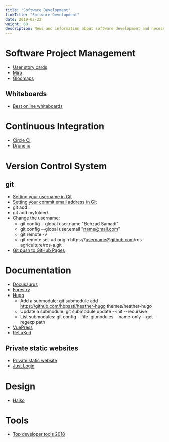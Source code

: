 ```yaml
---
title: "Software Development"
linkTitle: "Software Development"
date: 2019-02-22
weight: 60
description: News and information about software development and necessary tools
---
```


# Software Project Management

* [User story cards](https://www.agilebusiness.org/page/ProjectFramework_15_RequirementsandUserStories)
* [Miro](https://miro.com/)
* [Gloomaps](https://www.gloomaps.com/)

## Whiteboards

* [Best online whiteboards](https://zapier.com/blog/best-online-whiteboard/)

# Continuous Integration

* [Circle CI](http://circleci.com)
* [Drone.io](https://drone.io/)

# Version Control System

## git

- [Setting your username in Git](https://help.github.com/articles/setting-your-username-in-git/)
- [Setting your commit email address in Git](https://help.github.com/articles/setting-your-commit-email-address-in-git/)
- git add .
- git add myfolder/.
- Change the username:
    - git config --global user.name "Behzad Samadi"
    - git config --global user.email "name@mail.com"
    - git remote -v
    - git remote set-url origin https://username@github.com/ros-agriculture/ros-a.git
- [Git push to GitHub Pages](https://devhints.io/travis-gh-pages)

# Documentation

- [Docusaurus](https://docusaurus.io/en/)
- [Forestry](https://forestry.io/)
- [Hugo](https://gohugo.io/)
    - Add a submodule: git submodule add https://github.com/hbpasti/heather-hugo themes/heather-hugo
    - Update a submodule: git submodule update --init --recursive
    - List submodules: git config --file .gitmodules --name-only --get-regexp path
- [VuePress](https://vuepress.vuejs.org/)
- [ReLaXed](https://github.com/RelaxedJS/ReLaXed)

## Private static websites

- [Private static website](https://github.com/TehShrike/private-static-website)
- [Just Login](http://justlogin.xyz/)

# Design

- [Haiko](https://www.haiku.ai/)

# Tools

- [Top developer tools 2018](https://stackshare.io/posts/top-developer-tools-2018)


